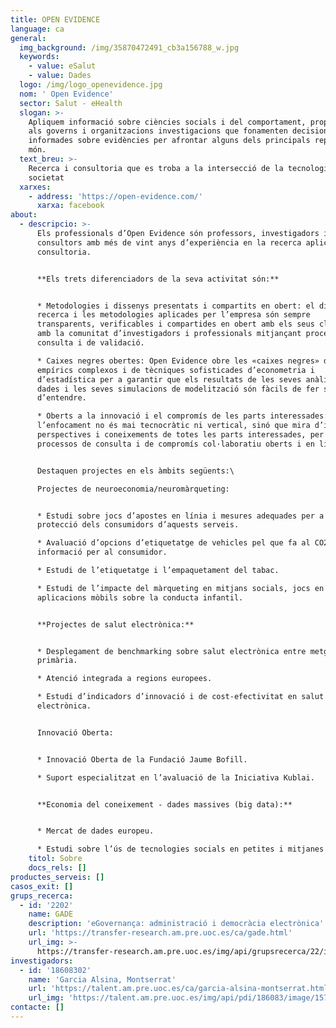 ```yaml
---
title: OPEN EVIDENCE
language: ca
general:
  img_background: /img/35870472491_cb3a156788_w.jpg
  keywords:
    - value: eSalut
    - value: Dades
  logo: /img/logo_openevidence.jpg
  nom: ' Open Evidence'
  sector: Salut - eHealth
  slogan: >-
    Apliquem informació sobre ciències socials i del comportament, proporcionant
    als governs i organitzacions investigacions que fonamenten decisions
    informades sobre evidències per afrontar alguns dels principals reptes del
    món.
  text_breu: >-
    Recerca i consultoria que es troba a la intersecció de la tecnologia i la
    societat
  xarxes:
    - address: 'https://open-evidence.com/'
      xarxa: facebook
about:
  - descripcio: >-
      Els professionals d’Open Evidence són professors, investigadors i
      consultors amb més de vint anys d’experiència en la recerca aplicada i la
      consultoria.


      **Els trets diferenciadors de la seva activitat són:**


      * Metodologies i dissenys presentats i compartits en obert: el disseny de
      recerca i les metodologies aplicades per l’empresa són sempre
      transparents, verificables i compartides en obert amb els seus clients i
      amb la comunitat d’investigadors i professionals mitjançant processos de
      consulta i de validació.

      * Caixes negres obertes: Open Evidence obre les «caixes negres» de models
      empírics complexos i de tècniques sofisticades d’econometria i
      d’estadística per a garantir que els resultats de les seves anàlisis de
      dades i les seves simulacions de modelització són fàcils de fer servir i
      d’entendre.

      * Oberts a la innovació i el compromís de les parts interessades:
      l’enfocament no és mai tecnocràtic ni vertical, sinó que mira d’incloure
      perspectives i coneixements de totes les parts interessades, per mitjà de
      processos de consulta i de compromís col·laboratiu oberts i en línia.


      Destaquen projectes en els àmbits següents:\

      Projectes de neuroeconomia/neuromàrqueting:


      * Estudi sobre jocs d’apostes en línia i mesures adequades per a la
      protecció dels consumidors d’aquests serveis.

      * Avaluació d’opcions d’etiquetatge de vehicles pel que fa al CO2 i a la
      informació per al consumidor.

      * Estudi de l’etiquetatge i l’empaquetament del tabac.

      * Estudi de l’impacte del màrqueting en mitjans socials, jocs en línia i
      aplicacions mòbils sobre la conducta infantil.


      **Projectes de salut electrònica:**


      * Desplegament de benchmarking sobre salut electrònica entre metges de
      primària.

      * Atenció integrada a regions europees.

      * Estudi d’indicadors d’innovació i de cost-efectivitat en salut
      electrònica.


      Innovació Oberta:


      * Innovació Oberta de la Fundació Jaume Bofill.

      * Suport especialitzat en l’avaluació de la Iniciativa Kublai.


      **Economia del coneixement - dades massives (big data):**


      * Mercat de dades europeu.

      * Estudi sobre l’ús de tecnologies socials en petites i mitjanes empreses.
    titol: Sobre
    docs_rels: []
productes_serveis: []
casos_exit: []
grups_recerca:
  - id: '2202'
    name: GADE
    description: 'eGovernança: administració i democràcia electrònica'
    url: 'https://transfer-research.am.pre.uoc.es/ca/gade.html'
    url_img: >-
      https://transfer-research.am.pre.uoc.es/img/api/grupsrecerca/22/image/1581319786424
investigadors:
  - id: '18608302'
    name: 'Garcia Alsina, Montserrat'
    url: 'https://talent.am.pre.uoc.es/ca/garcia-alsina-montserrat.html'
    url_img: 'https://talent.am.pre.uoc.es/img/api/pdi/186083/image/1571921035749'
contacte: []
---
```


